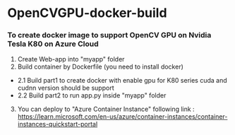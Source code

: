 # OpenCVGPU-docker-build

### To create docker image to support OpenCV GPU on Nvidia Tesla K80 on Azure Cloud
1. Create Web-app into "myapp" folder
2. Build container by Dockerfile (you need to install docker)
- 2.1 Build part1 to create docker with enable gpu for K80 series cuda and cudnn version should be support
- 2.2 Build part2 to run app.py inside "myapp" folder
3. You can deploy to "Azure Container Instance" following link : https://learn.microsoft.com/en-us/azure/container-instances/container-instances-quickstart-portal

